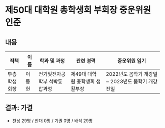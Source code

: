 제50대 대학원 총학생회 부회장 중운위원 인준
===

## 내용

| 직책 | 이름 | 학과 및 과정 | 관련 경력 | 중운위원 임기 |
|---|---|---|---|---|
| 부총학생회장 | 이동헌 | 전기및전자공학부 석박통합과정 | 제49대 대학원 총학생회 생활부장 | 2022년도 봄학기 개강일 ~ 2023년도 봄학기 개강 전일 |

## 결과: 가결
- 찬성 29명 / 반대 0명 / 기권 0명 / 배석 29명
